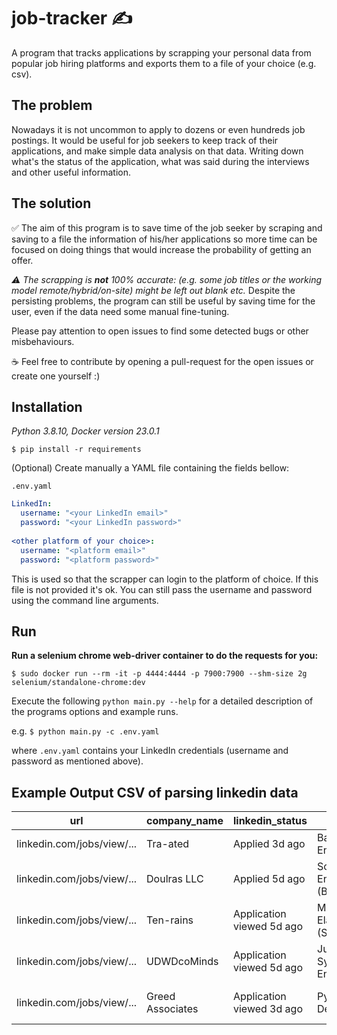 # job-tracker ✍️ 
A program that tracks applications by scrapping your personal data from popular job hiring platforms and exports them to a file of your choice (e.g. csv).

## The problem
Nowadays it is not uncommon to apply to dozens or even hundreds job postings. It would be useful for job seekers to keep track of their applications, and make simple data analysis on that data. Writing down what's the status of the application, what was said during the interviews and other useful information. 

## The solution
✅ The aim of this program is to save time of the job seeker by scraping and saving to a file the information of his/her applications so more time can be focused on doing things that would increase the probability of getting an offer.

_⚠️ The scrapping is **not** 100% accurate: (e.g. some job titles or the working model remote/hybrid/on-site) might be left out blank etc._
Despite the persisting problems, the program can still be useful by saving time for the user, even if the data need some manual fine-tuning.

Please pay attention to open issues to find some detected bugs or other misbehaviours. 

☕ Feel free to contribute by opening a pull-request for the open issues or create one yourself :)

## Installation
*Python 3.8.10, Docker version 23.0.1*

`$ pip install -r requirements`

(Optional) Create manually a YAML file containing the fields bellow:

`.env.yaml`
```yaml
LinkedIn:
  username: "<your LinkedIn email>"
  password: "<your LinkedIn password>"
  
<other platform of your choice>:
  username: "<platform email>"
  password: "<platform password>"
```
This is used so that the scrapper can login to the platform of choice.
If this file is not provided it's ok. You can still pass the username and password using the command line arguments. 

## Run

**Run a selenium chrome web-driver container to do the requests for you:**

`$ sudo docker run --rm -it -p 4444:4444 -p 7900:7900 --shm-size 2g selenium/standalone-chrome:dev`

Execute the following `python main.py --help` for a detailed description of the programs options and example runs.

e.g. `$ python main.py -c .env.yaml`

where `.env.yaml` contains your LinkedIn credentials (username and password as mentioned above).

## Example Output CSV of parsing linkedin data
| url	| company_name | linkedin_status | title | location | 
| --- | ------------ | --------------- | ----- | -------- |
| linkedin.com/jobs/view/... |	Tra-ated | Applied 3d ago |	Backend Engineer |Rome (On-site) |
| linkedin.com/jobs/view/... |	Doulras LLC| Applied 5d ago	| Software Engineer (Back-end) | Barcelona (Remote) |
| linkedin.com/jobs/view/... |	Ten-rains | Application viewed 5d ago |	MongoDB / Elasticsearch (Semopr) | Rome (Remote) |
| linkedin.com/jobs/view/... |	UDWDcoMinds	 | Application viewed 5d ago |	Junior System Engineer | Athens (Hybrid) |
| linkedin.com/jobs/view/... |	Greed Associates | Application viewed 3d ago |	Python Web Developer | European Union (Remote) |
